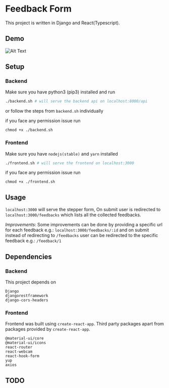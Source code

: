 # Feedback Form

This project is written in Django and React(Typescript).

## Demo

![Alt Text](screencast/demo-feed.gif)

## Setup

### Backend

Make sure you have python3 (pip3) installed and run
```sh
./backend.sh # will serve the backend api on localhost:8000/api
```
or follow the steps from `backend.sh` individually

if you face any permission issue run

```
chmod +x ./backend.sh
```

### Frontend

Make sure you have `nodejs(stable)` and `yarn` installed

```sh
./frontend.sh # will serve the frontend on localhost:3000
```
if you face any permission issue run

```
chmod +x ./frontend.sh
```

## Usage

`localhost:3000` will serve the stepper form, On submit user is redirected to `localhost:3000/feedbacks` which lists all the collected feedbacks.

<i>Improvements</i>: Some improvements can be done by providing a specific url for each feedback e.g.: `localhost:3000/feedbacks/:id` and on submit instead of redirecting to `/feedbacks` user can be redirected to the specific feedback e.g.: `/feedback/1`

## Dependencies

### Backend

This project depends on 

```
Django
djangorestframework
django-cors-headers
```

### Frontend

Frontend was built using `create-react-app`. Third party packages apart from packages provided by `create-react-app`.

```
@material-ui/core
@material-ui/icons
react-router
react-webcam
react-hook-form
yup
axios
```

## TODO





